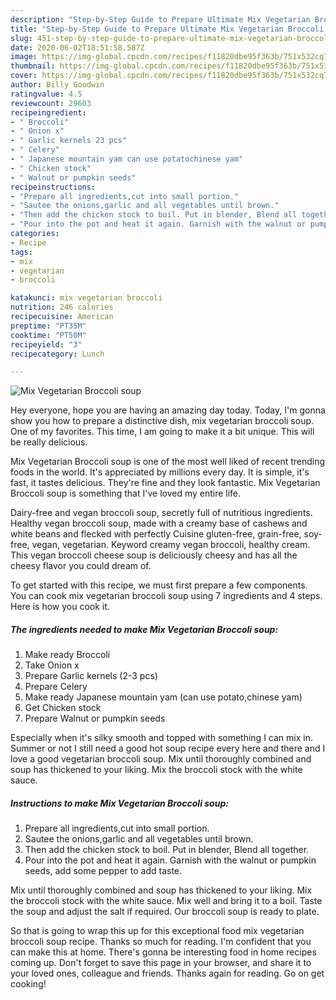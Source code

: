 ```yaml
---
description: "Step-by-Step Guide to Prepare Ultimate Mix Vegetarian Broccoli soup"
title: "Step-by-Step Guide to Prepare Ultimate Mix Vegetarian Broccoli soup"
slug: 451-step-by-step-guide-to-prepare-ultimate-mix-vegetarian-broccoli-soup
date: 2020-06-02T18:51:58.587Z
image: https://img-global.cpcdn.com/recipes/f11820dbe95f363b/751x532cq70/mix-vegetarian-broccoli-soup-recipe-main-photo.jpg
thumbnail: https://img-global.cpcdn.com/recipes/f11820dbe95f363b/751x532cq70/mix-vegetarian-broccoli-soup-recipe-main-photo.jpg
cover: https://img-global.cpcdn.com/recipes/f11820dbe95f363b/751x532cq70/mix-vegetarian-broccoli-soup-recipe-main-photo.jpg
author: Billy Goodwin
ratingvalue: 4.5
reviewcount: 29603
recipeingredient:
- " Broccoli"
- " Onion x"
- " Garlic kernels 23 pcs"
- " Celery"
- " Japanese mountain yam can use potatochinese yam"
- " Chicken stock"
- " Walnut or pumpkin seeds"
recipeinstructions:
- "Prepare all ingredients,cut into small portion."
- "Sautee the onions,garlic and all vegetables until brown."
- "Then add the chicken stock to boil. Put in blender, Blend all together."
- "Pour into the pot and heat it again. Garnish with the walnut or pumpkin seeds, add some pepper to add taste."
categories:
- Recipe
tags:
- mix
- vegetarian
- broccoli

katakunci: mix vegetarian broccoli 
nutrition: 246 calories
recipecuisine: American
preptime: "PT35M"
cooktime: "PT50M"
recipeyield: "3"
recipecategory: Lunch

---
```



![Mix Vegetarian Broccoli soup](https://img-global.cpcdn.com/recipes/f11820dbe95f363b/751x532cq70/mix-vegetarian-broccoli-soup-recipe-main-photo.jpg)

Hey everyone, hope you are having an amazing day today. Today, I'm gonna show you how to prepare a distinctive dish, mix vegetarian broccoli soup. One of my favorites. This time, I am going to make it a bit unique. This will be really delicious.

Mix Vegetarian Broccoli soup is one of the most well liked of recent trending foods in the world. It's appreciated by millions every day. It is simple, it's fast, it tastes delicious. They're fine and they look fantastic. Mix Vegetarian Broccoli soup is something that I've loved my entire life.

Dairy-free and vegan broccoli soup, secretly full of nutritious ingredients. Healthy vegan broccoli soup, made with a creamy base of cashews and white beans and flecked with perfectly Cuisine gluten-free, grain-free, soy-free, vegan, vegetarian. Keyword creamy vegan broccoli, healthy cream. This vegan broccoli cheese soup is deliciously cheesy and has all the cheesy flavor you could dream of.


To get started with this recipe, we must first prepare a few components. You can cook mix vegetarian broccoli soup using 7 ingredients and 4 steps. Here is how you cook it.

<!--inarticleads1-->

##### The ingredients needed to make Mix Vegetarian Broccoli soup:

1. Make ready  Broccoli
1. Take  Onion x
1. Prepare  Garlic kernels (2-3 pcs)
1. Prepare  Celery
1. Make ready  Japanese mountain yam (can use potato,chinese yam)
1. Get  Chicken stock
1. Prepare  Walnut or pumpkin seeds


Especially when it&#39;s silky smooth and topped with something I can mix in. Summer or not I still need a good hot soup recipe every here and there and I love a good vegetarian broccoli soup. Mix until thoroughly combined and soup has thickened to your liking. Mix the broccoli stock with the white sauce. 

<!--inarticleads2-->

##### Instructions to make Mix Vegetarian Broccoli soup:

1. Prepare all ingredients,cut into small portion.
1. Sautee the onions,garlic and all vegetables until brown.
1. Then add the chicken stock to boil. Put in blender, Blend all together.
1. Pour into the pot and heat it again. Garnish with the walnut or pumpkin seeds, add some pepper to add taste.


Mix until thoroughly combined and soup has thickened to your liking. Mix the broccoli stock with the white sauce. Mix well and bring it to a boil. Taste the soup and adjust the salt if required. Our broccoli soup is ready to plate. 

So that is going to wrap this up for this exceptional food mix vegetarian broccoli soup recipe. Thanks so much for reading. I'm confident that you can make this at home. There's gonna be interesting food in home recipes coming up. Don't forget to save this page in your browser, and share it to your loved ones, colleague and friends. Thanks again for reading. Go on get cooking!
